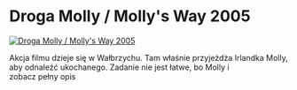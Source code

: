 Droga Molly / Molly's Way 2005 
=============
[![Droga Molly / Molly's Way 2005 ](http://vidos.pl/images/player.gif)](http://vidos.pl/droga-molly-molly-s-way-2005)

 Akcja filmu dzieje się w Wałbrzychu. Tam właśnie przyjeżdża Irlandka Molly, aby odnaleźć ukochanego. Zadanie nie jest łatwe, bo Molly i zobacz pełny opis
